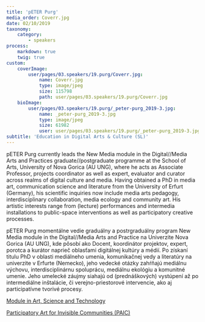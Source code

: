 ```yaml
---
title: 'pETER Purg'
media_order: Coverr.jpg
date: 02/10/2019
taxonomy:
    category:
        - speakers
process:
    markdown: true
    twig: true
custom:
    coverImage:
        user/pages/03.speakers/19.purg/Coverr.jpg:
            name: Coverr.jpg
            type: image/jpeg
            size: 115798
            path: user/pages/03.speakers/19.purg/Coverr.jpg
    bioImage:
        user/pages/03.speakers/19.purg/_peter-purg_2019-3.jpg:
            name: _peter-purg_2019-3.jpg
            type: image/jpeg
            size: 61982
            user: user/pages/03.speakers/19.purg/_peter-purg_2019-3.jpg
subtitle: 'Education in Digital Arts & Culture (SL)'
---
```


pETER Purg currently leads the New Media module in the Digital//Media Arts and Practices graduate//postgraduate programme at the School of Arts, University of Nova Gorica (AU UNG), where he acts as Associate Professor, projects coordinator as well as expert, evaluator and curator across realms of digital culture and media. Having obtained a PhD in media art, communication science and literature from the University of Erfurt (Germany), his scientific inquiries now include media arts pedagogy, interdisciplinary collaboration, media ecology and community art. His artistic interests range from (lecture) performances and intermedia installations to public-space interventions as well as participatory creative processes.

pETER Purg momentálne vedie graduálny a postrgraduálny program New Media module in the Digital//Media Arts and Practice na Univerzite Nova Gorica (AU UNG), kde pôsobí ako Docent, koordinátor projektov, expert, porotca a kurátor naprieč oblasťami digitálnej kultúry a médií. Po získaní titulu PhD v oblasti mediálneho umenia, komunikačnej vedy a literatúry na univerzite v Erfurte (Nemecko), jeho vedecké otázky zahŕňajú mediálnu výchovu, interdisciplinárnu spoluprácu, mediálnu ekológiu a komunitné umenie. Jeho umelecké záujmy siahajú od (prednáškových) vystúpení až po intermediálne inštalácie, či verejno-priestorové intervencie, ako aj participatívne tvorivé procesy.


[Module in Art, Science and Technology](https://mastmodule.eu)

[Participatory Art for Invisible Communities (PAIC)](https://paic-project.eu)

